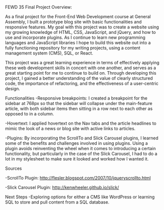 FEWD 35 Final Project Overview:

As a final project for the Front-End Web Development course at General Assembly, I built a prototype blog site with basic functionalities and responsive features. My goal with this project was to create a website using my growing knowledge of HTML, CSS, JavaScript, and jQuery, and how to use and incorporate plugins. As I continue to learn new programming languages and JavaScript libraries I hope to build this website out into a fully functioning repository for my writing projects, using a content management system (CMS), SQL, or React. 

This project was a great learning experience in terms of effectively applying these web development skills in concert with one another, and serves as a great starting point for me to continue to build on. Through developing this project, I gained a better understanding of the value of clearly structured code, the importance of refactoring, and the effectiveness of a user-centric design.

Functionalities
-Responsive breakpoints: I created a breakpoint for the sidebar at 768px so that the sidebar will collapse under the main-feature article, with both sidebar items then sitting in a row next to each other as opposed to in a column.

-Hovertext: I applied hovertext on the Nav tabs and the article headlines to mimic the look of a news or blog site with active links to articles. 

-Plugins: By incorporating the ScrollTo and Slick Carousel plugins, I learned some of the benefits and challenges involved in using plugins. Using a plugin avoids reinventing the wheel when it comes to introducing a certain functionality, but particularly in the case of the Slick Carousel, I had to do a lot in my stylesheet to make sure it looked and worked how I wanted it.

Sources

-ScrollTo Plugin: http://flesler.blogspot.com/2007/10/jqueryscrollto.html

-Slick Carousel Plugin: http://kenwheeler.github.io/slick/

Next Steps
-Exploring options for either a CMS like WordPress or learning SQL to store and pull content from a SQL database.
